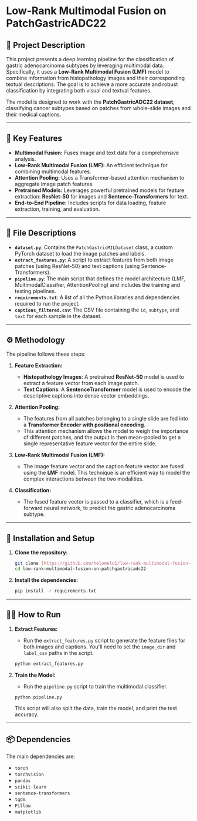 # Low-Rank Multimodal Fusion on PatchGastricADC22

## 📜 Project Description

This project presents a deep learning pipeline for the classification of gastric adenocarcinoma subtypes by leveraging multimodal data. Specifically, it uses a **Low-Rank Multimodal Fusion (LMF)** model to combine information from histopathology images and their corresponding textual descriptions. The goal is to achieve a more accurate and robust classification by integrating both visual and textual features.

The model is designed to work with the **PatchGastricADC22 dataset**, classifying cancer subtypes based on patches from whole-slide images and their medical captions.

---

## 🚀 Key Features

* **Multimodal Fusion:** Fuses image and text data for a comprehensive analysis.
* **Low-Rank Multimodal Fusion (LMF):** An efficient technique for combining multimodal features.
* **Attention Pooling:** Uses a Transformer-based attention mechanism to aggregate image patch features.
* **Pretrained Models:** Leverages powerful pretrained models for feature extraction: **ResNet-50** for images and **Sentence-Transformers** for text.
* **End-to-End Pipeline:** Includes scripts for data loading, feature extraction, training, and evaluation.

---

## 📂 File Descriptions

* **`dataset.py`**: Contains the `PatchGastricMILDataset` class, a custom PyTorch dataset to load the image patches and labels.
* **`extract_features.py`**: A script to extract features from both image patches (using ResNet-50) and text captions (using Sentence-Transformers).
* **`pipeline.py`**: The main script that defines the model architecture (LMF, MultimodalClassifier, AttentionPooling) and includes the training and testing pipelines.
* **`requirements.txt`**: A list of all the Python libraries and dependencies required to run the project.
* **`captions_filtered.csv`**: The CSV file containing the `id`, `subtype`, and `text` for each sample in the dataset.

---

## ⚙️ Methodology

The pipeline follows these steps:

1.  **Feature Extraction:**
    * **Histopathology Images**: A pretrained **ResNet-50** model is used to extract a feature vector from each image patch.
    * **Text Captions**: A **SentenceTransformer** model is used to encode the descriptive captions into dense vector embeddings.

2.  **Attention Pooling:**
    * The features from all patches belonging to a single slide are fed into a **Transformer Encoder with positional encoding**.
    * This attention mechanism allows the model to weigh the importance of different patches, and the output is then mean-pooled to get a single representative feature vector for the entire slide.

3.  **Low-Rank Multimodal Fusion (LMF):**
    * The image feature vector and the caption feature vector are fused using the **LMF** model. This technique is an efficient way to model the complex interactions between the two modalities.

4.  **Classification:**
    * The fused feature vector is passed to a classifier, which is a feed-forward neural network, to predict the gastric adenocarcinoma subtype.

---

## 🔧 Installation and Setup

1.  **Clone the repository:**
    ```bash
    git clone [https://github.com/helomelo1/low-rank-multimodal-fusion-on-patchgastricadc22.git](https://github.com/helomelo1/low-rank-multimodal-fusion-on-patchgastricadc22.git)
    cd low-rank-multimodal-fusion-on-patchgastricadc22
    ```

2.  **Install the dependencies:**
    ```bash
    pip install -r requirements.txt
    ```

---

## 🏃‍♀️ How to Run

1.  **Extract Features:**
    * Run the `extract_features.py` script to generate the feature files for both images and captions. You'll need to set the `image_dir` and `label_csv` paths in the script.
    ```bash
    python extract_features.py
    ```

2.  **Train the Model:**
    * Run the `pipeline.py` script to train the multimodal classifier.
    ```bash
    python pipeline.py
    ```
    This script will also split the data, train the model, and print the test accuracy.

---

## 📦 Dependencies

The main dependencies are:

* `torch`
* `torchvision`
* `pandas`
* `scikit-learn`
* `sentence-transformers`
* `tqdm`
* `Pillow`
* `matplotlib`